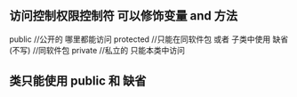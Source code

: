## 访问控制权限控制符 可以修饰变量 and 方法
public //公开的 哪里都能访问
protected //只能在同软件包 或者 子类中使用
缺省(不写)  //同软件包
private //私立的 只能本类中访问

## 类只能使用 public 和 缺省